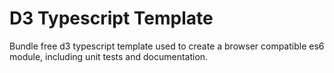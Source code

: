 # D3 Typescript Template

Bundle free d3 typescript template used to create a browser compatible es6 module, including unit tests and documentation.
